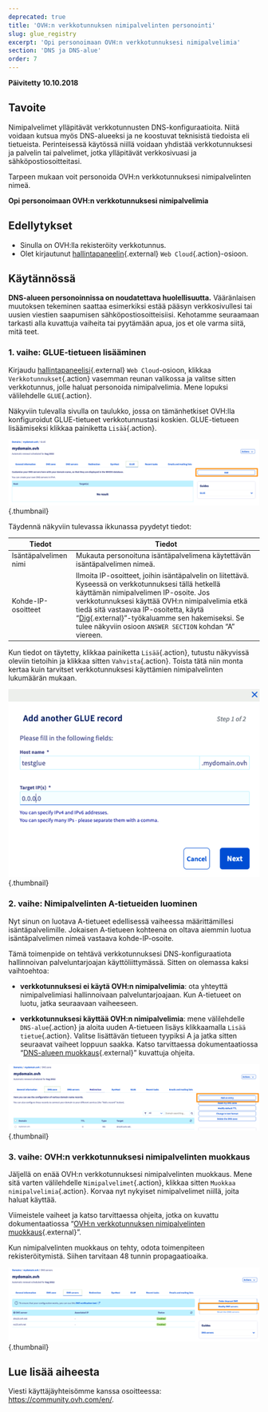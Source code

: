 ```yaml
---
deprecated: true
title: 'OVH:n verkkotunnuksen nimipalvelinten personointi'
slug: glue_registry
excerpt: 'Opi personoimaan OVH:n verkkotunnuksesi nimipalvelimia'
section: 'DNS ja DNS-alue'
order: 7
---
```


**Päivitetty 10.10.2018**

## Tavoite

Nimipalvelimet ylläpitävät verkkotunnusten DNS-konfiguraatioita. Niitä voidaan kutsua myös DNS-alueeksi ja ne koostuvat teknisistä tiedoista eli tietueista. Perinteisessä käytössä niillä voidaan yhdistää verkkotunnuksesi ja palvelin tai palvelimet, jotka ylläpitävät verkkosivuasi ja sähköpostiosoitteitasi.

Tarpeen mukaan voit personoida OVH:n verkkotunnuksesi nimipalvelinten nimeä.

**Opi personoimaan OVH:n verkkotunnuksesi nimipalvelimia**

## Edellytykset

- Sinulla on OVH:lla rekisteröity verkkotunnus.
- Olet kirjautunut [hallintapaneelin](https://www.ovh.com/auth/?action=gotomanager&from=https://www.ovh.ie/&ovhSubsidiary=ie){.external} `Web Cloud`{.action}-osioon.

## Käytännössä

**DNS-alueen personoinnissa on noudatettava huolellisuutta.** Vääränlaisen muutoksen tekeminen saattaa esimerkiksi estää pääsyn verkkosivullesi tai uusien viestien saapumisen sähköpostiosoitteisiisi. Kehotamme seuraamaan tarkasti alla kuvattuja vaiheita tai pyytämään apua, jos et ole varma siitä, mitä teet.

### 1. vaihe: GLUE-tietueen lisääminen

Kirjaudu [hallintapaneelisi](https://www.ovh.com/auth/?action=gotomanager&from=https://www.ovh.ie/&ovhSubsidiary=ie){.external} `Web Cloud`-osioon, klikkaa `Verkkotunnukset`{.action} vasemman reunan valikossa ja valitse sitten verkkotunnus, jolle haluat personoida nimipalvelimia. Mene lopuksi välilehdelle `GLUE`{.action}.

Näkyviin tulevalla sivulla on taulukko, jossa on tämänhetkiset OVH:lla konfiguroidut GLUE-tietueet verkkotunnustasi koskien. GLUE-tietueen lisäämiseksi klikkaa painiketta `Lisää`{.action}.

![glueregistry](images/customize-dns-servers-step1.png){.thumbnail}

Täydennä näkyviin tulevassa ikkunassa pyydetyt tiedot:

|Tiedot|Tiedot|  
|---|---|
|Isäntäpalvelimen nimi|Mukauta personoituna isäntäpalvelimena käytettävän isäntäpalvelimen nimeä.|
|Kohde-IP-osoitteet|Ilmoita IP-osoitteet, joihin isäntäpalvelin on liitettävä. Kyseessä on verkkotunnuksesi tällä hetkellä käyttämän nimipalvelimen IP-osoite. Jos verkkotunnuksesi käyttää OVH:n nimipalvelimia etkä tiedä sitä vastaavaa IP-osoitetta, käytä “[Dig](https://www.ovh-hosting.fi/tuki/tyokalut/dig_domain.pl){.external}”-työkaluamme sen hakemiseksi. Se tulee näkyviin osioon `ANSWER SECTION` kohdan “A” viereen.|

Kun tiedot on täytetty, klikkaa painiketta `Lisää`{.action}, tutustu näkyvissä oleviin tietoihin ja klikkaa sitten `Vahvista`{.action}. Toista tätä niin monta kertaa kuin tarvitset verkkotunnuksesi käyttämien nimipalvelinten lukumäärän mukaan.

![glueregistry](images/customize-dns-servers-step2.png){.thumbnail}

### 2. vaihe: Nimipalvelinten A-tietueiden luominen

Nyt sinun on luotava A-tietueet edellisessä vaiheessa määrittämillesi isäntäpalvelimille. Jokaisen A-tietueen kohteena on oltava aiemmin luotua isäntäpalvelimen nimeä vastaava kohde-IP-osoite.

Tämä toimenpide on tehtävä verkkotunnuksesi DNS-konfiguraatiota hallinnoivan palveluntarjoajan käyttöliittymässä. Sitten on olemassa kaksi vaihtoehtoa:

- **verkkotunnuksesi ei käytä OVH:n nimipalvelimia**: ota yhteyttä nimipalvelimiasi hallinnoivaan palveluntarjoajaan. Kun A-tietueet on luotu, jatka seuraavaan vaiheeseen.

- **verkkotunnuksesi käyttää OVH:n nimipalvelimia**: mene välilehdelle `DNS-alue`{.action} ja aloita uuden A-tietueen lisäys klikkaamalla `Lisää tietue`{.action}. Valitse lisättävän tietueen tyypiksi A ja jatka sitten seuraavat vaiheet loppuun saakka. Katso tarvittaessa dokumentaatiossa “[DNS-alueen muokkaus](https://docs.ovh.com/fi/domains/miten_dns-aluetta_muokataan/){.external}” kuvattuja ohjeita.

![glueregistry](images/customize-dns-servers-step3.png){.thumbnail}

### 3. vaihe: OVH:n verkkotunnuksesi nimipalvelinten muokkaus

Jäljellä on enää OVH:n verkkotunnuksesi nimipalvelinten muokkaus. Mene sitä varten välilehdelle `Nimipalvelimet`{.action}, klikkaa sitten `Muokkaa nimipalvelimia`{.action}. Korvaa nyt nykyiset nimipalvelimet niillä, joita haluat käyttää. 

Viimeistele vaiheet ja katso tarvittaessa ohjeita, jotka on kuvattu dokumentaatiossa “[OVH:n verkkotunnuksen nimipalvelinten muokkaus](https://docs.ovh.com/fi/domains/webhotellit_yleista_nimipalvelimista/){.external}”.

Kun nimipalvelinten muokkaus on tehty, odota toimenpiteen rekisteröitymistä. Siihen tarvitaan 48 tunnin propagaatioaika.

![glueregistry](images/customize-dns-servers-step4.png){.thumbnail}

## Lue lisää aiheesta

Viesti käyttäjäyhteisömme kanssa osoitteessa: <https://community.ovh.com/en/>.

